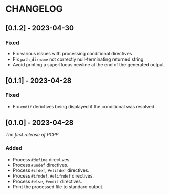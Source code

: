 # CHANGELOG

## [0.1.2] - 2023-04-30

### Fixed

- Fix various issues with processing conditional directives
- Fix `path_dirname` not correctly null-terminating returned string
- Avoid printing a superfluous newline at the end of the generated output

## [0.1.1] - 2023-04-28

### Fixed

- Fix `endif` derictives being displayed if the conditional was resolved.

## [0.1.0] - 2023-04-28

_The first release of PCPP_

### Added

- Process `#define` directives.
- Process `#undef` directives.
- Process `#ifdef`, `#elifdef` directives.
- Process `#ifndef`, `#elifndef` directives.
- Process `#else`, `#endif` directives.
- Print the processed file to standard output.

